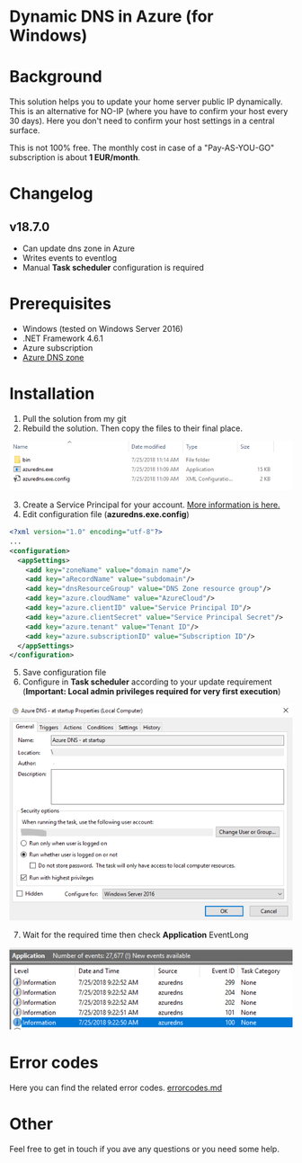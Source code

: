 ﻿Dynamic DNS in Azure (for Windows)
===

# Background

This solution helps you to update your home server public IP dynamically. This is an alternative for NO-IP (where you have to confirm your host every 30 days). Here you don't need to confirm your host settings in a central surface.

This is not 100% free. The monthly cost in case of a "Pay-AS-YOU-GO" subscription is about **1 EUR/month**.

# Changelog

## v18.7.0

* Can update dns zone in Azure
* Writes events to eventlog
* Manual **Task scheduler** configuration is required


# Prerequisites

* Windows (tested on Windows Server 2016)
* .NET Framework 4.6.1
* Azure subscription
* [Azure DNS zone](https://docs.microsoft.com/en-us/azure/dns/dns-zones-records)

# Installation

1. Pull the solution from my git
2. Rebuild the solution. Then copy the files to their final place.

![Azure DNS files](images/azuredns-files.png)

3. Create a Service Principal for your account. [More information is here.](http://www.the1bit.hu/technical-thursday-azure-resources-with-ansible/#create-service-principal)
4. Edit configuration file (**azuredns.exe.config**)
``` xml 
<?xml version="1.0" encoding="utf-8"?>
...
<configuration>
  <appSettings>
    <add key="zoneName" value="domain name"/>
    <add key="aRecordName" value="subdomain"/>
    <add key="dnsResourceGroup" value="DNS Zone resource group"/>
    <add key="azure.cloudName" value="AzureCloud"/>
    <add key="azure.clientID" value="Service Principal ID"/>
    <add key="azure.clientSecret" value="Service Principal Secret"/>
    <add key="azure.tenant" value="Tenant ID"/>
    <add key="azure.subscriptionID" value="Subscription ID"/>
  </appSettings>
</configuration>
```
5. Save configuration file
6. Configure in **Task scheduler** according to your update requirement (**Important: Local admin privileges required for very first execution**)

![Task summary](images/azuredns-taskscheduler01.png)

7. Wait for the required time then check **Application** EventLong

![Application EventLog](images/azuredns-eventlog.png)

# Error codes

Here you can find the related error codes.
[errorcodes.md](doc/errorcodes.md)

# Other

Feel free to get in touch if you ave any questions or you need some help.

